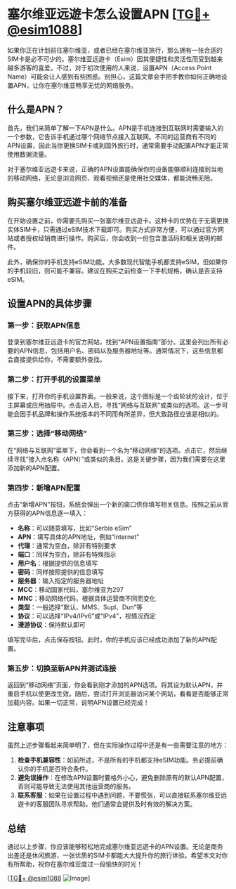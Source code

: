 # 塞尔维亚远遊卡怎么设置APN [[TG💪+ @esim1088](https://t.me/s/esim1088)]

如果你正在计划前往塞尔维亚，或者已经在塞尔维亚旅行，那么拥有一张合适的SIM卡是必不可少的。塞尔维亚远遊卡（Esim）因其便捷性和灵活性而受到越来越多游客的喜爱。不过，对于初次使用的人来说，设置APN（Access Point Name）可能会让人感到有些困惑。别担心，这篇文章会手把手教你如何正确地设置APN，让你在塞尔维亚畅享无忧的网络服务。

## 什么是APN？

首先，我们来简单了解一下APN是什么。APN是手机连接到互联网时需要输入的一个参数，它告诉手机通过哪个网络节点接入互联网。不同的运营商有不同的APN设置，因此当你更换SIM卡或到国外旅行时，通常需要手动配置APN才能正常使用数据流量。

对于塞尔维亚远遊卡来说，正确的APN设置能确保你的设备能够顺利连接到当地的移动网络，无论是浏览网页、观看视频还是使用社交媒体，都能流畅无阻。

## 购买塞尔维亚远遊卡前的准备

在开始设置之前，你需要先购买一张塞尔维亚远遊卡。这种卡的优势在于无需更换实体SIM卡，只需通过eSIM技术下载即可。购买方式非常方便，可以通过官方网站或者授权经销商进行操作。购买后，你会收到一份包含激活码和相关说明的邮件。

此外，确保你的手机支持eSIM功能。大多数现代智能手机都支持eSIM，但如果你的手机较旧，则可能不兼容。建议在购买之前检查一下手机规格，确认是否支持eSIM。

## 设置APN的具体步骤

### 第一步：获取APN信息

登录到塞尔维亚远遊卡的官方网站，找到“APN设置指南”部分。这里会列出所有必要的APN信息，包括用户名、密码以及服务器地址等。通常情况下，这些信息都会直接提供给你，不需要额外查找。

### 第二步：打开手机的设置菜单

接下来，打开你的手机设置界面。一般来说，这个图标是一个齿轮状的设计，位于主屏幕或应用抽屉中。点击进入后，寻找“网络与互联网”或类似的选项。这一步可能会因手机品牌和操作系统版本的不同而有所差异，但大致路径应该是相似的。

### 第三步：选择“移动网络”

在“网络与互联网”菜单下，你会看到一个名为“移动网络”的选项。点击它，然后继续寻找“接入点名称（APN）”或类似的条目。这是关键步骤，因为我们需要在这里添加新的APN配置。

### 第四步：新增APN配置

点击“新增APN”按钮，系统会弹出一个新的窗口供你填写相关信息。按照之前从官方获得的APN信息逐一填入：

- **名称**：可以随意填写，比如“Serbia eSim”
- **APN**：填写具体的APN地址，例如“internet”
- **代理**：通常为空白，除非有特别要求
- **端口**：同样为空白，除非有特殊指示
- **用户名**：根据提供的信息填写
- **密码**：同样按照提供的信息填写
- **服务器**：输入指定的服务器地址
- **MCC**：移动国家代码，塞尔维亚为297
- **MNC**：移动网络代码，根据具体运营商不同而变化
- **类型**：一般选择“默认、MMS、Supl、Dun”等
- **协议**：可以选择“IPv4/IPv6”或“IPv4”，视情况而定
- **漫游协议**：保持默认即可

填写完毕后，点击保存按钮。此时，你的手机应该已经成功添加了新的APN配置。

### 第五步：切换至新APN并测试连接

返回到“移动网络”页面，你会看到刚才添加的APN选项。将其设为默认APN，并重启手机以使更改生效。随后，尝试打开浏览器访问某个网站，看看是否能够正常加载内容。如果一切正常，说明APN设置已经完成！

## 注意事项

虽然上述步骤看起来简单明了，但在实际操作过程中还是有一些需要注意的地方：

1. **检查手机兼容性**：如前所述，不是所有的手机都支持eSIM功能。务必提前确认你的手机是否符合条件。
2. **避免误操作**：在修改APN设置时要格外小心，避免删除原有的默认APN配置，否则可能导致无法使用其他运营商的服务。
3. **联系客服**：如果在设置过程中遇到问题，不要慌张，可以直接联系塞尔维亚远遊卡的客服团队寻求帮助。他们通常会提供及时有效的解决方案。

## 总结

通过以上步骤，你应该能够轻松地完成塞尔维亚远遊卡的APN设置。无论是商务出差还是休闲旅游，一张优质的SIM卡都能大大提升你的旅行体验。希望本文对你有所帮助，祝你在塞尔维亚度过一段愉快的时光！

[[TG💪+ @esim1088](https://t.me/s/esim1088) ![Image](https://i.postimg.cc/4NQfJmqS/Snipaste-2025-05-13-00-14-12.png)]